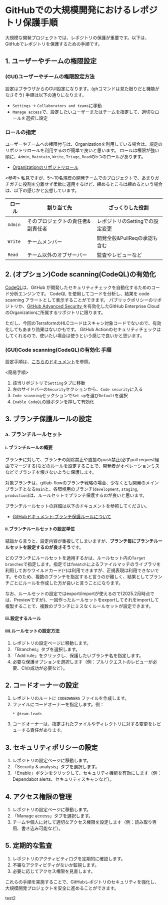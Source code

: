 # GitHubでの大規模開発におけるレポジトリ保護手順

大規模な開発プロジェクトでは、レポジトリの保護が重要です。以下は、GitHubでレポジトリを保護するための手順です。


## 1. ユーザーやチームの権限設定

### (GUI)ユーザーやチームの権限設定方法
設定はブラウザからのGUI設定になります。(ghコマンドは見た限りだと機能がなさそう)
手順は以下の通りになります。
- `Settings` -> `Collaborators and teams`に移動
- `Manage access`で、設定したいユーザーまたはチームを指定して、適切なロールを選択し設定

### ロールの指定
ユーザーやチームへの権限付与は、Organizationを利用している場合は、規定のリポジトリロールを利用するのが簡単で良いと思います。
ロールは権限が強い順に、`Admin`, `Maintain`, `Write`, `Triage`, `Read`の5つのロールがあります。
- [Organizationのリポジトリロール](https://docs.github.com/ja/organizations/managing-user-access-to-your-organizations-repositories/managing-repository-roles/repository-roles-for-an-organization#repository-roles-for-organizations)

<参考>
私見ですが、5〜10名規模の開発チームでのプロジェクトで、あまりガチガチに役割を分離せず柔軟に運用するけど、締めるところは締めるという場合は、以下の感じかと妄想しています。

| ロール | 割り当て先 | ざっくりした役割 |
| ----- | -------- | -------------- |
| `Admin`|そのプロジェクトの責任者&副責任者|レポジトリのSettingでの設定変更|
| `Write`|チームメンバー|開発全般&PullReqの承認も含む|
| `Read`|チーム以外のオブザーバー|監査やレビューなど|

## 2. (オプション)Code scanning(CodeQL)の有効化
[CodeQL](https://docs.github.com/ja/code-security/code-scanning/introduction-to-code-scanning/about-code-scanning-with-codeql)は、GitHub が開発したセキュリティチェックを自動化するためのコード分析エンジンです。
CodeQL を使用してコードを分析し、結果を code scanning アラートとして表示することができます。
パブリックポリシーのリポジトリか、[GitHub Advanced Security ](https://docs.github.com/ja/get-started/learning-about-github/about-github-advanced-security)を有効化したGitHub Enterprise CloudのOrganizationに所属するリポジトリに限ります。

ただし、今回のTerraformのHLCコードはスキャン対象コードでないので、有効化してもあまり効果はないかもです。
GitHub Actionのセキュリティチェックはしてくれるので、使いたい場合は使うという感じで良いかと思います。

### (GUI)Code scanning(CodeQL)の有効化 手順
設定手順は、[こちらのドキュメント](https://docs.github.com/ja/code-security/code-scanning/enabling-code-scanning/configuring-default-setup-for-code-scanning)を参照。

<簡易手順>
1. 該当リポジトリで`Setting`タブに移動
1. 左のサイドバーの`Security`セクションから、`Code security`に入る
1. `Code scanning`セックションで`Set up`を選び`Default`を選択
1. `Enable CodeQL`の緑ボタンを押して有効化

## 3. ブランチ保護ルールの設定
### a. ブランチルールセット
#### i. ブランチルールの概要
ブランチに対して、ブランチの削除禁止や直接のpush禁止(必ずpull request経由でマージする)などのルールを設定することで、開発者がオペレーションミスなどでブランチを壊さないように保護します。

対象ブランチは、gitlab-flowのブランチ戦略の場合、少なくとも開発のメインブランチとなる`main`と、各環境用のブランチ(`development`, `staging`, `production`)は、ルールセットでブランチ保護するのが良いと思います。

ブランチルールセットの詳細は以下のドキュメントを参照してください。
- [GitHubドキュメント:ブランチ保護ルールについて](https://docs.github.com/ja/repositories/configuring-branches-and-merges-in-your-repository/managing-protected-branches/about-protected-branches#about-branch-protection-rules)

#### ii.ブランチルールセットの設定単位
結論から言うと、設定内容が重複してしまいますが、**ブランチ毎にブランチルールセットを設定するのが良さそう**です。

どのブランチにルールセットを適用するかは、ルールセット内の`Target branches`で指定します。指定では`fnmatch`によるファイルマッチのライブラリを利用しておりワイルドカード(`*`)は利用できますが、正規表現は利用できないです。そのため、複数のブランチを指定すると言うのが難しく、結果としてブランチごとにルールを作成した方が良いと言うことになります。

なお、ルールセットの設定ではexport/importが使えるので(2025.2月時点では、Previewですが)、一回作ったルールセットをexportしてそれをimportして複製することで、複数のブランチにミスなくルールセットが設定できます。

#### iii.設定するルール


#### iiii.ルールセットの設定方法




1. レポジトリの設定ページに移動します。
2. 「Branches」タブを選択します。
3. 「Add rule」をクリックし、保護したいブランチ名を指定します。
4. 必要な保護オプションを選択します（例：プルリクエストのレビューが必要、CIの成功が必要など）。







## 2. コードオーナーの設定
1. レポジトリのルートに `CODEOWNERS` ファイルを作成します。
2. ファイルにコードオーナーを指定します。例：
    ```
    * @team-leads
    ```
3. コードオーナーは、指定されたファイルやディレクトリに対する変更をレビューする責任があります。

## 3. セキュリティポリシーの設定
1. レポジトリの設定ページに移動します。
2. 「Security & analysis」タブを選択します。
3. 「Enable」ボタンをクリックして、セキュリティ機能を有効にします（例：Dependabot alerts、セキュリティスキャンなど）。

## 4. アクセス権限の管理
1. レポジトリの設定ページに移動します。
2. 「Manage access」タブを選択します。
3. チームや個人に対して適切なアクセス権限を設定します（例：読み取り専用、書き込み可能など）。

## 5. 定期的な監査
1. レポジトリのアクティビティログを定期的に確認します。
2. 不審なアクティビティがないか監視します。
3. 必要に応じてアクセス権限を見直します。

これらの手順を実施することで、GitHubレポジトリのセキュリティを強化し、大規模開発プロジェクトを安全に進めることができます。


test2